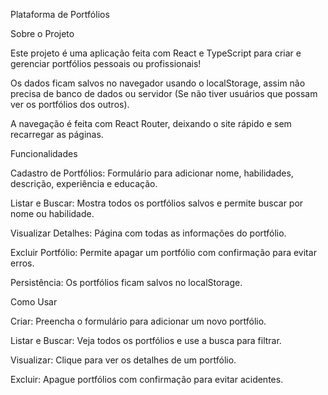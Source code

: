 Plataforma de Portfólios

Sobre o Projeto

Este projeto é uma aplicação feita com React e TypeScript para criar e gerenciar portfólios pessoais ou profissionais!

Os dados ficam salvos no navegador usando o localStorage, assim não precisa de banco de dados ou servidor (Se não tiver usuários que possam ver os portfólios dos outros).

A navegação é feita com React Router, deixando o site rápido e sem recarregar as páginas.

Funcionalidades

Cadastro de Portfólios: Formulário para adicionar nome, habilidades, descrição, experiência e educação.

Listar e Buscar: Mostra todos os portfólios salvos e permite buscar por nome ou habilidade.

Visualizar Detalhes: Página com todas as informações do portfólio.

Excluir Portfólio: Permite apagar um portfólio com confirmação para evitar erros.

Persistência: Os portfólios ficam salvos no localStorage.

Como Usar

Criar: Preencha o formulário para adicionar um novo portfólio.

Listar e Buscar: Veja todos os portfólios e use a busca para filtrar.

Visualizar: Clique para ver os detalhes de um portfólio.

Excluir: Apague portfólios com confirmação para evitar acidentes.
